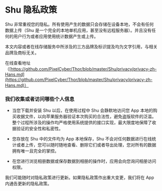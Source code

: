 # Shu 隐私政策

Shu 非常重视您的隐私。所有使用产生的数据只会存储在设备本地，不会有任何数据上传（Shu 是一个完全的本地单机应用，甚至没有远程服务器）。并且没有任何的用户行为或者应用使用统计数据产生或上传。


本文内容或者在线存储服务中所涉及的三方品牌及标识提及均为文字引用，与相关品牌及商标无关。

在线查看地址（[https://github.com/PixelCyber/Thor/blob/master/Shu/privacy/privacy-zh-Hans.md](https://github.com/PixelCyber/Thor/blob/master/Shu/privacy/privacy-zh-Hans.md)）


### 我们收集或者访问哪些个人信息

- 当您下载并安装 Shu 以后，在使用过程中 Shu 会静默地访问您 App 本地的购买收据文件，以向苹果服务器验证本次购买的合法性，避免盗版软件的泛滥。整个过程所涉及的操作均严格使用系统提供的接口实现，最大限度地保障了收据验证的安全性和私密性。

- 您存放在 Shu 中的文件均为 App 本地保存，Shu 不会对任何数据进行在线统计或者上传，您可以随时随地查看、删除它们或者导出处理，您对所有的数据拥有唯一且完全的掌控。

- 在您进行浏览相册数据或保存数据到相册的操作时，应用会向您询问相册访问权限。


我们可能随时对隐私政策进行更新。如果隐私政策作出重大变更，我们将在 App 内通告更新的隐私政策。